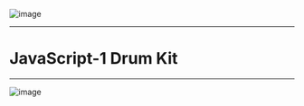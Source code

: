 ![image](https://user-images.githubusercontent.com/58724276/196437387-1e4c0fe3-9fa9-4deb-933c-3d5e7f439182.png)
<hr>

# JavaScript-1 Drum Kit

<hr>

![image](https://github.com/Yemresalcan/JavaScript-1-Drumkit/assets/58724276/a375ab86-8a69-4899-8ca2-72ae23781d02)


